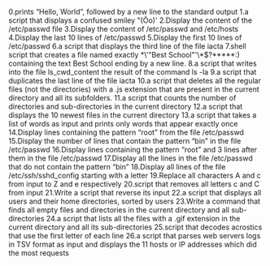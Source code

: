 0.prints “Hello, World”, followed by a new line to the standard output
1.a script that displays a confused smiley "(Ôo)'
2.Display the content of the /etc/passwd file
3.Display the content of /etc/passwd and /etc/hosts
4.Display the last 10 lines of /etc/passwd
5.Display the first 10 lines of /etc/passwd
6.a script that displays the third line of the file iacta
7.shell script that creates a file named exactly \*\\'"Best School"\'\\*$\?\*\*\*\*\*:) containing the text Best School ending by a new line.
8.a script that writes into the file ls_cwd_content the result of the command ls -la
9.a script that duplicates the last line of the file iacta
10.a script that deletes all the regular files (not the directories) with a .js extension that are present in the current directory and all its subfolders.
11.a script that counts the number of directories and sub-directories in the current directory
12.a script that displays the 10 newest files in the current directory
13.a script that takes a list of words as input and prints only words that appear exactly once
14.Display lines containing the pattern “root” from the file /etc/passwd
15.Display the number of lines that contain the pattern “bin” in the file /etc/passwd
16.Display lines containing the pattern “root” and 3 lines after them in the file /etc/passwd
17.Display all the lines in the file /etc/passwd that do not contain the pattern “bin”
18.Display all lines of the file /etc/ssh/sshd_config starting with a letter
19.Replace all characters A and c from input to Z and e respectively
20.script that removes all letters c and C from input
21.Write a script that reverse its input
22.a script that displays all users and their home directories, sorted by users
23.Write a command that finds all empty files and directories in the current directory and all sub-directories
24.a script that lists all the files with a .gif extension in the current directory and all its sub-directories
25.script that decodes acrostics that use the first letter of each line
26.a script that parses web servers logs in TSV format as input and displays the 11 hosts or IP addresses which did the most requests
